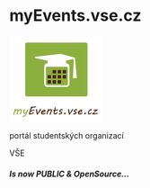 
myEvents.vse.cz
===============

![myEvents VŠE](https://raw.githubusercontent.com/misak113/myEvents.vse.cz/master/web/www/img/logo.png)

portál studentských organizací

VŠE

##### Is now PUBLIC & OpenSource...

